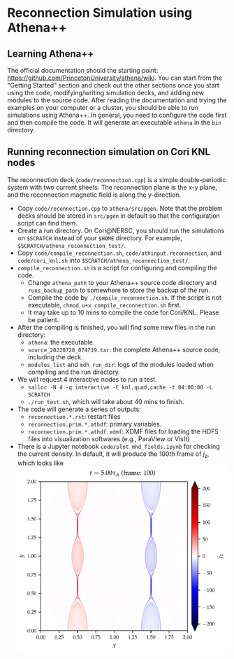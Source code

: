 # Reconnection Simulation using Athena++
## Learning Athena++
The official documentation should the starting point: https://github.com/PrincetonUniversity/athena/wiki. You can start from the "Getting Started" section and check out the other sections once you start using the code, modifying/writing simulation decks, and adding new modules to the source code. After reading the documentation and trying the examples on your computer or a cluster, you should be able to run simulations using Athena++. In general, you need to configure the code first and then compile the code. It will generate an executable `athena` in the `bin` directory.

## Running reconnection simulation on Cori KNL nodes
The reconnection deck (`code/reconnection.cpp`) is a simple double-periodic system with two current sheets. The reconnection plane is the x-y plane, and the reconnection magnetic field is along the y-direction.
* Copy `code/reconnection.cpp` to `athena/src/pgen`. Note that the problem decks should be stored in `src/pgen` in default so that the configuration script can find them.
* Create a run directory. On Cori@NERSC, you should run the simulations on `$SCRATCH` instead of your `$HOME` directory. For example, `$SCRATCH/athena_reconnection_test/`.
* Copy `code/compile_reconnection.sh`, `code/athinput.reconnection`, and `code/cori_knl.sh` into `$SCRATCH/athena_reconnection_test/`.
* `compile_reconnection.sh` is a script for configuring and compiling the code.
    - Change `athena_path` to your Athena++ source code directory and `runs_backup_path` to somewhere to store the backup of the run.
    - Compile the code by `./compile_reconnection.sh`. If the script is not executable, `chmod u+x compile_reconnection.sh` first.
    - It may take up to 10 mins to compile the code for Cori/KNL. Please be patient.
* After the compiling is finished, you will find some new files in the run directory:
    - `athena`: the executable.
    - `source_20220728_074719.tar`: the complete Athena++ source code, including the deck.
    - `modules_list` and `mdh_run_dir`: logs of the modules loaded when compiling and the run directory.
* We will request 4 interactive nodes to run a test.
    - `salloc -N 4 -q interactive -C knl,quad,cache -t 04:00:00 -L SCRATCH`
    - `./run_test.sh`, which will take about 40 mins to finish.
* The code will generate a series of outputs:
    - `reconnection.*.rst`: restart files
    - `reconnection.prim.*.athdf`: primary variables.
    - `reconnection.prim.*.athdf.xdmf`: XDMF files for loading the HDF5 files into visualization softwares (e.g., ParaView or VisIt)
* There is a Jupyter notebook `code/plot_mhd_fields.ipynb` for checking the current density. In default, it will produce the 100th frame of $j_z$, which looks like
![$j_z$\label{jz}](img/jz_100.png)